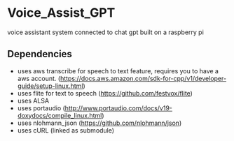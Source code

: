 # Voice_Assist_GPT
voice assistant system connected to chat gpt built on a raspberry pi 

## Dependencies

- uses aws transcribe for speech to text feature, requires you to have a aws account. (https://docs.aws.amazon.com/sdk-for-cpp/v1/developer-guide/setup-linux.html)
- uses flite for text to speech (https://github.com/festvox/flite)
- uses ALSA
- uses portaudio (http://www.portaudio.com/docs/v19-doxydocs/compile_linux.html)
- uses nlohmann_json (https://github.com/nlohmann/json)
- uses cURL (linked as submodule)
